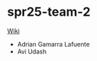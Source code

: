 # spr25-team-2
[Wiki](https://github.com/StanfordCS194/spr25-team-2/wiki)

- Adrian Gamarra Lafuente
- Avi Udash
